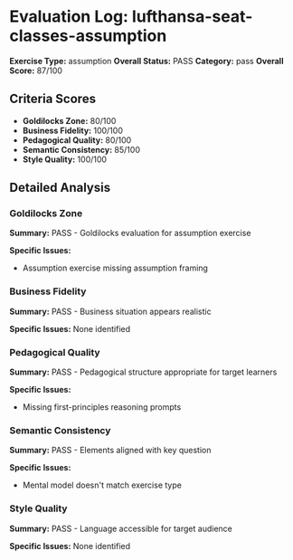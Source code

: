 # Evaluation Log: lufthansa-seat-classes-assumption

**Exercise Type:** assumption
**Overall Status:** PASS
**Category:** pass
**Overall Score:** 87/100

## Criteria Scores

- **Goldilocks Zone:** 80/100
- **Business Fidelity:** 100/100
- **Pedagogical Quality:** 80/100
- **Semantic Consistency:** 85/100
- **Style Quality:** 100/100

## Detailed Analysis

### Goldilocks Zone
**Summary:** PASS - Goldilocks evaluation for assumption exercise

**Specific Issues:**
- Assumption exercise missing assumption framing

### Business Fidelity
**Summary:** PASS - Business situation appears realistic

**Specific Issues:** None identified

### Pedagogical Quality
**Summary:** PASS - Pedagogical structure appropriate for target learners

**Specific Issues:**
- Missing first-principles reasoning prompts

### Semantic Consistency
**Summary:** PASS - Elements aligned with key question

**Specific Issues:**
- Mental model doesn't match exercise type

### Style Quality
**Summary:** PASS - Language accessible for target audience

**Specific Issues:** None identified

